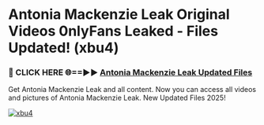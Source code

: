 # Antonia Mackenzie Leak Original Videos 0nlyFans Leaked - Files Updated! (xbu4)

<h3>🔴 CLICK HERE 🌐==►► <a href="https://tinyurl.com/2jnfzry5" rel="nofollow">Antonia Mackenzie Leak Updated Files</a></h3>

Get Antonia Mackenzie Leak and all content. Now you can access all videos and pictures of Antonia Mackenzie Leak. New Updated Files 2025!

[![xbu4](https://i.imgur.com/GyGTBgg.gif)](https://tinyurl.com/2jnfzry5)
